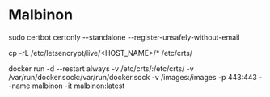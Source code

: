 # Malbinon

sudo certbot certonly --standalone  --register-unsafely-without-email

cp -rL /etc/letsencrypt/live/<HOST_NAME>/* /etc/crts/

docker run -d --restart always -v /etc/crts/:/etc/crts/ -v /var/run/docker.sock:/var/run/docker.sock -v /images:/images -p 443:443 --name malbinon -it malbinon:latest

